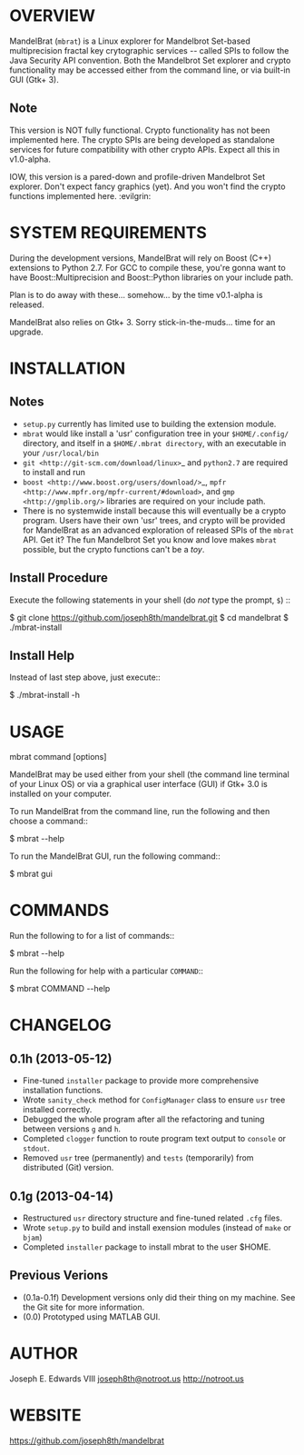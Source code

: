 OVERVIEW
========

MandelBrat (`mbrat`) is a Linux explorer for Mandelbrot Set-based multiprecision fractal key crytographic services -- called SPIs to follow the Java Security API convention. Both the Mandelbrot Set explorer and crypto functionality may be accessed either from the command line, or via built-in GUI (Gtk+ 3).

Note
----

This version is NOT fully functional. Crypto functionality has not been implemented here. The crypto SPIs are being developed as standalone services for future compatibility with other crypto APIs. Expect all this in v1.0-alpha.

IOW, this version is a pared-down and profile-driven Mandelbrot Set explorer. Don't expect fancy graphics (yet). And you won't find the crypto functions implemented here. :evilgrin:


SYSTEM REQUIREMENTS
===================

During the development versions, MandelBrat will rely on Boost (C++) extensions to Python 2.7. For GCC to compile these, you're gonna want to have Boost::Multiprecision and Boost::Python libraries on your include path.

Plan is to do away with these... somehow... by the time v0.1-alpha is released.

MandelBrat also relies on Gtk+ 3. Sorry stick-in-the-muds... time for an upgrade.


INSTALLATION
============

Notes 
-----

- `setup.py` currently has limited use to building the extension module.
- `mbrat` would like install a 'usr' configuration tree in your `$HOME/.config/` directory, and itself in a `$HOME/.mbrat directory`, with an executable in your `/usr/local/bin`
- `git <http://git-scm.com/download/linux>`_ and `python2.7` are required to install and run
- `boost <http://www.boost.org/users/download/>`_, `mpfr <http://www.mpfr.org/mpfr-current/#download>`, and `gmp <http://gmplib.org/>` libraries are required on your include path.
- There is no systemwide install because this will eventually be a crypto program. Users have their own 'usr' trees, and crypto will be provided for MandelBrat as an advanced exploration of released SPIs of the `mbrat` API. Get it? The fun Mandelbrot Set you know and love makes `mbrat` possible, but the crypto functions can't be a *toy*.

Install Procedure
-----------------

Execute the following statements in your shell (do _not_ type the prompt, `$`) ::

  $ git clone https://github.com/joseph8th/mandelbrat.git
  $ cd mandelbrat
  $ ./mbrat-install

Install Help
------------

Instead of last step above, just execute::

  $ ./mbrat-install -h


USAGE
=====

mbrat command [options]

MandelBrat may be used either from your shell (the command line terminal of your Linux OS) or via a graphical user interface (GUI) if Gtk+ 3.0 is installed on your computer.

To run MandelBrat from the command line, run the following and then choose a command::

  $ mbrat --help

To run the MandelBrat GUI, run the following command::

  $ mbrat gui 


COMMANDS
========

Run the following to for a list of commands::

  $ mbrat --help

Run the following for help with a particular `COMMAND`::

  $ mbrat COMMAND --help


CHANGELOG
=========

0.1h (2013-05-12)
-----------------

- Fine-tuned `installer` package to provide more comprehensive installation functions.
- Wrote `sanity_check` method for `ConfigManager` class to ensure `usr` tree installed correctly.
- Debugged the whole program after all the refactoring and tuning between versions `g` and `h`.
- Completed `clogger` function to route program text output to `console` or `stdout`.
- Removed `usr` tree (permanently) and `tests` (temporarily) from distributed (Git) version.

0.1g (2013-04-14)
-----------------

- Restructured `usr` directory structure and fine-tuned related `.cfg` files.
- Wrote `setup.py` to build and install exension modules (instead of `make` or `bjam`)
- Completed `installer` package to install mbrat to the user $HOME.

Previous Verions
----------------

- (0.1a-0.1f) Development versions only did their thing on my machine. See the Git site for more information.
- (0.0) Prototyped using MATLAB GUI.


AUTHOR
======

Joseph E. Edwards VIII
joseph8th@notroot.us
http://notroot.us


WEBSITE
=======

https://github.com/joseph8th/mandelbrat